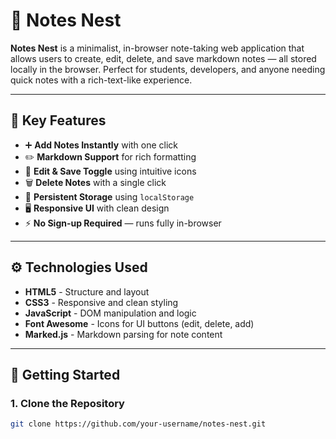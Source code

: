 # 📝 Notes Nest

**Notes Nest** is a minimalist, in-browser note-taking web application that allows users to create, edit, delete, and save markdown notes — all stored locally in the browser. Perfect for students, developers, and anyone needing quick notes with a rich-text-like experience.

---

## 🔑 Key Features

- ➕ **Add Notes Instantly** with one click  
- ✏️ **Markdown Support** for rich formatting  
- 🔄 **Edit & Save Toggle** using intuitive icons  
- 🗑️ **Delete Notes** with a single click  
- 💾 **Persistent Storage** using `localStorage`  
- 🖥️ **Responsive UI** with clean design  
- ⚡ **No Sign-up Required** — runs fully in-browser

---

## ⚙️ Technologies Used

- **HTML5** - Structure and layout                        
- **CSS3** - Responsive and clean styling               
- **JavaScript** - DOM manipulation and logic                 
- **Font Awesome** - Icons for UI buttons (edit, delete, add)   
- **Marked.js** - Markdown parsing for note content           

---

## 🚀 Getting Started

### 1. Clone the Repository

```bash
git clone https://github.com/your-username/notes-nest.git
